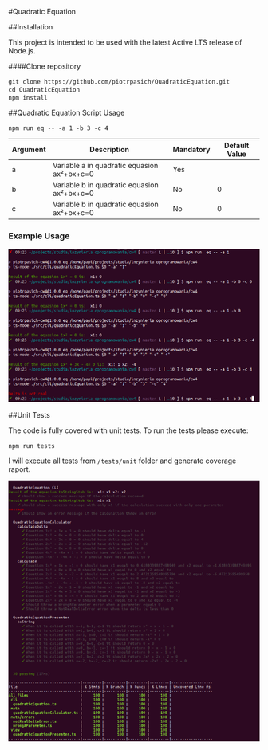 #Quadratic Equation

##Installation

This project is intended to be used with the latest Active LTS release of Node.js.

####Clone repository

```
git clone https://github.com/piotrpasich/QuadraticEquation.git
cd QuadraticEquation
npm install
```

##Quadratic Equation Script Usage

```
npm run eq -- -a 1 -b 3 -c 4
```

| Argument  | Description | Mandatory | Default Value |
| ------------- | ------------- | ------------- | ------------- |
| a  | Variable a in quadratic equasion ax²+bx+c=0 | Yes |  |
| b  | Variable b in quadratic equasion ax²+bx+c=0 | No | 0 |
| c  | Variable b in quadratic equasion ax²+bx+c=0 | No | 0 |

### Example Usage

![Usage](docs/img/sample.png?raw=true)

##Unit Tests

The code is fully covered with unit tests.
To run the tests please execute: 

```
npm run tests
```

I will execute all tests from `/tests/unit` folder and generate coverage raport. 

![Tests](docs/img/tests.png?raw=true)
